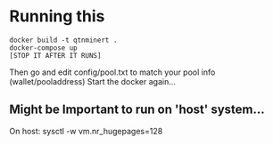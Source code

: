 
# Running this

    docker build -t qtnminert .
    docker-compose up
    [STOP IT AFTER IT RUNS]

Then go and edit config/pool.txt to match your pool info (wallet/pooladdress)
Start the docker again...





## Might be Important to run on 'host' system...
On host: sysctl -w vm.nr_hugepages=128
